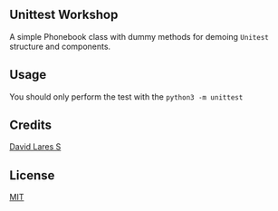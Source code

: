## Unittest Workshop

A simple Phonebook class with dummy methods for demoing `Unitest` structure and components.

## Usage

You should only perform the test with the `python3 -m unittest`

## Credits
[David Lares S](https://davidlares.com)

## License
[MIT](https://opensource.org/licenses/MIT)

